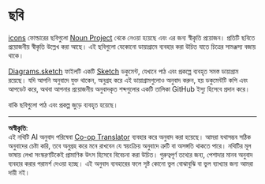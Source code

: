 <!--
CO_OP_TRANSLATOR_METADATA:
{
  "original_hash": "50abd54997afa7e7a3fc7019379e49e3",
  "translation_date": "2025-08-27T09:47:33+00:00",
  "source_file": "images/README.md",
  "language_code": "bn"
}
-->
# ছবি

[icons](../../../images/icons) ফোল্ডারের ছবিগুলো [Noun Project](https://thenounproject.com) থেকে নেওয়া হয়েছে এবং এর জন্য স্বীকৃতি প্রয়োজন। প্রতিটি ছবিতে প্রয়োজনীয় স্বীকৃতি উল্লেখ করা আছে। এই ছবিগুলো যেকোনো ডায়াগ্রামে ব্যবহার করা উচিত যাতে চিত্রের সামঞ্জস্য বজায় থাকে।

[Diagrams.sketch](../../../images/Diagrams.sketch) ফাইলটি একটি [Sketch](https://www.sketch.com) ডকুমেন্ট, যেখানে পাঠ এবং প্রকল্পে ব্যবহৃত সমস্ত ডায়াগ্রাম রয়েছে। যদি আপনি অনুবাদে যুক্ত থাকেন, অনুগ্রহ করে এই ডায়াগ্রামগুলোও অনুবাদ করুন, হয় ডকুমেন্টটি কপি এবং আপডেট করে, অথবা আপনার প্রয়োজনীয় অনুবাদকৃত শব্দগুলোর একটি তালিকা GitHub ইস্যু হিসেবে প্রদান করে।

বাকি ছবিগুলো পাঠ এবং প্রকল্প জুড়ে ব্যবহৃত হয়েছে।

---

**অস্বীকৃতি**:  
এই নথিটি AI অনুবাদ পরিষেবা [Co-op Translator](https://github.com/Azure/co-op-translator) ব্যবহার করে অনুবাদ করা হয়েছে। আমরা যথাসম্ভব সঠিক অনুবাদের চেষ্টা করি, তবে অনুগ্রহ করে মনে রাখবেন যে স্বয়ংক্রিয় অনুবাদে ত্রুটি বা অসঙ্গতি থাকতে পারে। নথিটির মূল ভাষায় লেখা সংস্করণটিকেই প্রামাণিক উৎস হিসেবে বিবেচনা করা উচিত। গুরুত্বপূর্ণ তথ্যের জন্য, পেশাদার মানব অনুবাদ ব্যবহার করার পরামর্শ দেওয়া হচ্ছে। এই অনুবাদ ব্যবহারের ফলে সৃষ্ট কোনো ভুল বোঝাবুঝি বা ভুল ব্যাখ্যার জন্য আমরা দায়ী নই।